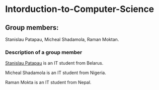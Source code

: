 # Intorduction-to-Computer-Science
## Group members:
Stanislau Patapau, Micheal Shadamola, Raman Moktan.
### Description of a group member
<p> <a href="file:///C:/Users/stas_/OneDrive/%D0%A0%D0%B0%D0%B1%D0%BE%D1%87%D0%B8%D0%B9%20%D1%81%D1%82%D0%BE%D0%BB/Uni/Introduction%20to%20computer%20science/Index.html/inde.html target="_blank">Stanislau Patapau</a> is an IT student from Belarus.</p>
<p> Micheal Shadamola is an IT student from Nigeria.</p>
<p> Raman Mokta is an IT student from Nepal.</p> 
